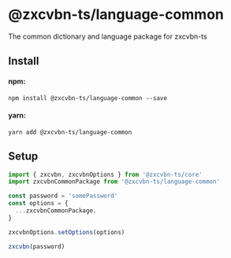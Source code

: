# @zxcvbn-ts/language-common

The common dictionary and language package for zxcvbn-ts


## Install

#### npm:

`npm install @zxcvbn-ts/language-common --save`

#### yarn:

`yarn add @zxcvbn-ts/language-common`

## Setup

```js
import { zxcvbn, zxcvbnOptions } from '@zxcvbn-ts/core'
import zxcvbnCommonPackage from '@zxcvbn-ts/language-common'

const password = 'somePassword'
const options = {
  ...zxcvbnCommonPackage,
}

zxcvbnOptions.setOptions(options)

zxcvbn(password)
```
